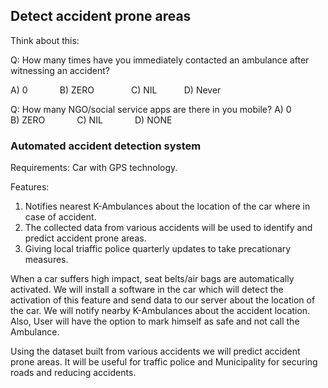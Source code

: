## Detect accident prone areas

Think about this:

Q: How many times have you immediately contacted an ambulance after witnessing an accident?

A) 0  &nbsp; &nbsp; &nbsp; &nbsp; &nbsp; &nbsp; B) ZERO      &nbsp; &nbsp; &nbsp; &nbsp; &nbsp; &nbsp; &nbsp;                   C) NIL  &nbsp; &nbsp; &nbsp; &nbsp; &nbsp;                       D) Never

Q: How many NGO/social service apps are there in you mobile?
A) 0  &nbsp; &nbsp; &nbsp; &nbsp; &nbsp; B) ZERO  &nbsp; &nbsp; &nbsp; &nbsp; &nbsp; &nbsp; C) NIL  &nbsp; &nbsp; &nbsp; &nbsp; &nbsp; &nbsp; D) NONE

### Automated accident detection system

Requirements: Car with GPS technology.

Features:

1. Notifies nearest K-Ambulances about the location of the car where in case of accident.
2. The collected data from various accidents will be used to identify and predict accident prone areas.
3. Giving local triaffic police quarterly updates to take precationary measures.

When a car suffers high impact, seat belts/air bags are automatically activated. We will install a software in the car which will detect the activation of this feature and send data to our server about the location of the car. We will notify nearby K-Ambulances about the accident location. Also, User will have the option to mark himself as safe and not call the Ambulance.

Using the dataset built from various accidents we will predict accident prone areas. It will be useful for traffic police and Municipality for securing roads and reducing accidents.


